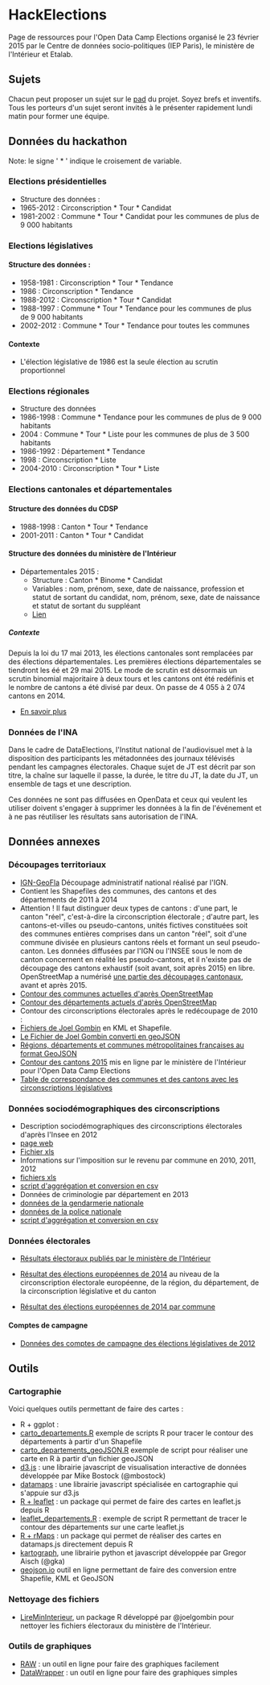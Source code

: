 # HackElections

Page de ressources pour l'Open Data Camp Elections organisé le 23 février 2015 par le Centre de données socio-politiques (IEP Paris), le ministère de l'Intérieur et Etalab. 

## Sujets

Chacun peut proposer un sujet sur le [pad](https://lite5.framapad.org/p/x7bq6bVyFO) du projet. Soyez brefs et inventifs. Tous les porteurs d'un sujet seront invités à le présenter rapidement lundi matin pour former une équipe.

## Données du hackathon

Note: le signe ' * ' indique le croisement de variable.

### Elections présidentielles

* Structure des données :
 * 1965-2012 : Circonscription * Tour * Candidat
 * 1981-2002 : Commune * Tour * Candidat pour les communes de plus de 9 000 habitants

### Elections législatives

#### Structure des données : 

* 1958-1981 : Circonscription * Tour * Tendance
* 1986 : Circonscription * Tendance
* 1988-2012 : Circonscription * Tour * Candidat
* 1988-1997 : Commune * Tour * Tendance pour les communes de plus de 9 000 habitants
* 2002-2012 : Commune * Tour * Tendance pour toutes les communes

#### Contexte

* L'élection législative de 1986 est la seule élection au scrutin proportionnel

### Elections régionales

* Structure des données
 * 1986-1998 : Commune  * Tendance pour les communes de plus de 9 000 habitants 
 * 2004 : Commune * Tour * Liste pour les communes de plus de 3 500 habitants
 * 1986-1992 : Département * Tendance
 * 1998 : Circonscription * Liste
 * 2004-2010 : Circonscription * Tour * Liste

### Elections cantonales et départementales

#### Structure des données du CDSP

* 1988-1998 :  Canton * Tour * Tendance
* 2001-2011 : Canton * Tour * Candidat

#### Structure des données du ministère de l'Intérieur

* Départementales 2015 : 
  * Structure : Canton * Binome * Candidat 
  * Variables : nom, prénom, sexe, date de naissance, profession et statut de sortant du candidat,  nom, prénom, sexe, date de naissance et statut de sortant du suppléant
  * [Lien](https://www.data.gouv.fr/fr/datasets/elections-departementales-2015-candidatures-1er-tour/)

##### Contexte 

Depuis la loi du 17 mai 2013, les élections cantonales sont remplacées par des élections départementales. Les premières élections départementales se tiendront les éé et 29 mai 2015. Le mode de scrutin est désormais un scrutin binomial majoritaire à deux tours et les cantons ont été redéfinis et le nombre de cantons a été divisé par deux. On passe de 4 055 à 2 074 cantons en 2014.

* [En savoir plus](https://fr.wikipedia.org/wiki/%C3%89lections_d%C3%A9partementales_fran%C3%A7aises_de_2015)

### Données de l'INA

Dans le cadre de DataElections, l'Institut national de l'audiovisuel met à la disposition des participants les métadonnées des journaux télévisés pendant les campagnes électorales. Chaque sujet de JT est décrit par son titre, la chaîne sur laquelle il passe, la durée, le titre du JT, la date du JT, un ensemble de tags et une description. 

Ces données ne sont pas diffusées en OpenData et ceux qui veulent les utiliser doivent s'engager à supprimer les données à la fin de l'événement et à ne pas réutiliser les résultats sans autorisation de l'INA. 

## Données annexes

### Découpages territoriaux

* [IGN-GeoFla](http://professionnels.ign.fr/geofla#tab-3) Découpage administratif national réalisé par l'IGN. 
 * Contient les Shapefiles des communes, des cantons et des départements de 2011 à 2014  
 * Attention ! Il faut distinguer deux types de cantons : d'une part, le canton "réel", c'est-à-dire la circonscription électorale ; d'autre part, les cantons-et-villes ou pseudo-cantons, unités fictives constituées soit des communes entières comprises dans un canton "réel", soit d'une commune divisée en plusieurs cantons réels et formant un seul pseudo-canton. Les données diffusées par l'IGN ou l'INSEE sous le nom de canton concernent en réalité les pseudo-cantons, et il n'existe pas de découpage des cantons exhaustif (soit avant, soit après 2015) en libre. OpenStreetMap a numérisé [une partie des découpages cantonaux](http://wiki.openstreetmap.org/wiki/FR:Cantons_in_France), avant et après 2015.
* [Contour des communes actuelles d'après OpenStreetMap](https://www.data.gouv.fr/fr/datasets/decoupage-administratif-communal-francais-issu-d-openstreetmap/)
* [Contour des départements actuels d'après OpenStreetMap](https://www.data.gouv.fr/fr/datasets/contours-des-departements-francais-issus-d-openstreetmap/)
* Contour des circonscriptions électorales après le redécoupage de 2010 : 
 * [Fichiers de Joel Gombin](http://www.joelgombin.fr/un-fonds-de-carte-vectoriel-pour-les-circonscriptions-legislatives/) en KML et Shapefile.
 * [Le Fichier de Joel Gombin converti en geoJSON](https://github.com/SGMAP-AGD/Elections/blob/master/circonscriptions2010.geoJSON)
* [Régions, départements et communes métropolitaines françaises au format GeoJSON](https://github.com/gregoiredavid/france-geojson)
* [Contour des cantons 2015](https://www.data.gouv.fr/fr/datasets/contours-des-cantons-electoraux-departementaux-2015/) mis en ligne par le ministère de l'Intérieur pour l'Open Data Camp Elections
* [Table de correspondance des communes et des cantons avec les circonscriptions législatives](https://www.data.gouv.fr/fr/datasets/table-de-correspondance-des-communes-et-des-cantons-avec-les-circonscriptions-legislat-551418)

### Données sociodémographiques des circonscriptions 

* Description sociodémographiques des circonscriptions électorales d'après l'Insee en 2012
 * [page web](http://www.insee.fr/fr/themes/detail.asp?reg_id=0&ref_id=circo_leg-2012)
 * [Fichier xls](http://www.insee.fr/fr/ppp/bases-de-donnees/donnees-detaillees/circo_leg/circo_leg-2012/tableau/circonscriptions.xls)
* Informations sur l'imposition sur le revenu par commune en 2010, 2011, 2012
 * [fichiers xls](https://www.data.gouv.fr/fr/datasets/l-impot-sur-le-revenu-par-collectivite-territoriale/)
 * [script d'aggrégation et conversion en csv](https://github.com/Leobouloc/save_online/blob/master/load_ircom.py)
* Données de criminologie par département en 2013
 * [données de la gendarmerie nationale](https://www.data.gouv.fr/fr/datasets/les-crimes-et-delits-enregistres-par-la-gendarmerie-nationale/)
 * [données de la police nationale](https://www.data.gouv.fr/fr/datasets/crimes-et-delits-constates-par-la-police-nationale-en-2013/)
 * [script d'aggrégation et conversion en csv](https://github.com/Leobouloc/save_online/blob/master/load_crimes.py)

### Données électorales

* [Résultats électoraux publiés par le ministère de l'Intérieur](http://www.interieur.gouv.fr/Elections/Les-resultats)

* [Résultat des élections européennes de 2014](https://www.data.gouv.fr/fr/datasets/elections-europeennes-2014-resulta-2/) au niveau de la circonscription électorale européenne, de la région, du département, de la circonscription législative et du canton
* [Résultat des élections européennes de 2014 par commune](https://www.data.gouv.fr/fr/datasets/elections-europeennes-2014-resultats-par-communes/)

#### Comptes de campagne

* [Données des comptes de campagne des élections législatives de 2012](https://www.data.gouv.fr/fr/datasets/tableau-general-des-elections-legislatives-des-10-et-17-juin-2012/)

## Outils 

### Cartographie

Voici quelques outils permettant de faire des cartes : 

* R + ggplot : 
 * [carto_departements.R](https://github.com/SGMAP-AGD/Elections/blob/master/R/carto_departements.R)  exemple de scripts R pour tracer le contour des départements à partir d'un Shapefile
 * [carto_departements_geoJSON.R](https://github.com/SGMAP-AGD/Elections/blob/master/R/carto_departements_geoJSON.R=) exemple de script pour réaliser une carte en R à partir d'un fichier geoJSON
* [d3.js](http://bost.ocks.org/mike/map/) : une librairie javascript de visualisation interactive de données développée par Mike Bostock (@mbostock)
* [datamaps](http://datamaps.github.io) : une librairie javascript spécialisée en cartographie qui s'appuie sur d3.js
* [R + leaflet](http://rstudio.github.io/leaflet/) : un package qui permet de faire des cartes en leaflet.js depuis R
 * [leaflet_departements.R](https://github.com/SGMAP-AGD/Elections/blob/master/R/leaflet_departements.R) : exemple de script R permettant de tracer le contour des départements sur une carte leaflet.js 
* [R + rMaps](http://rmaps.github.io/) : un package qui permet de réaliser des cartes en datamaps.js directement depuis R
* [kartograph](http://kartograph.org/), une librairie python et javascript développée par Gregor Aisch (@gka)
* [geojson.io](http://geojson.io/#map=2/20.0/0.0) outil en ligne permettant de faire des conversion entre Shapefile, KML et GeoJSON

### Nettoyage des fichiers

* [LireMinInterieur](https://github.com/joelgombin/LireMinInterieur), un package R développé par @joelgombin pour nettoyer les fichiers électoraux du ministère de l'Intérieur.

### Outils de graphiques

* [RAW](http://raw.densitydesign.org/) : un outil en ligne pour faire des graphiques facilement
* [DataWrapper](https://datawrapper.de/) : un outil en ligne pour faire des graphiques simples

